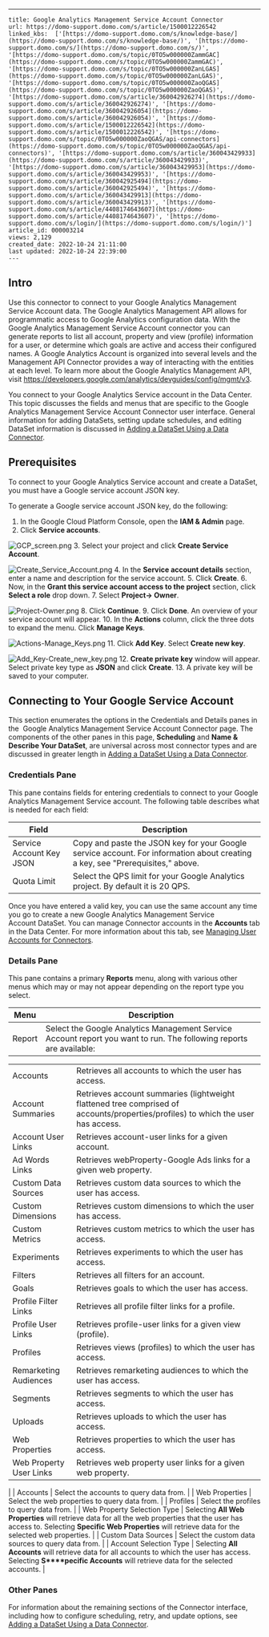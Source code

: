 ---
    title: Google Analytics Management Service Account Connector
    url: https://domo-support.domo.com/s/article/1500012226542
    linked_kbs:  ['[https://domo-support.domo.com/s/knowledge-base/](https://domo-support.domo.com/s/knowledge-base/)', '[https://domo-support.domo.com/s/](https://domo-support.domo.com/s/)', '[https://domo-support.domo.com/s/topic/0TO5w000000ZammGAC](https://domo-support.domo.com/s/topic/0TO5w000000ZammGAC)', '[https://domo-support.domo.com/s/topic/0TO5w000000ZanLGAS](https://domo-support.domo.com/s/topic/0TO5w000000ZanLGAS)', '[https://domo-support.domo.com/s/topic/0TO5w000000ZaoQGAS](https://domo-support.domo.com/s/topic/0TO5w000000ZaoQGAS)', '[https://domo-support.domo.com/s/article/360042926274](https://domo-support.domo.com/s/article/360042926274)', '[https://domo-support.domo.com/s/article/360042926054](https://domo-support.domo.com/s/article/360042926054)', '[https://domo-support.domo.com/s/article/1500012226542](https://domo-support.domo.com/s/article/1500012226542)', '[https://domo-support.domo.com/s/topic/0TO5w000000ZaoQGAS/api-connectors](https://domo-support.domo.com/s/topic/0TO5w000000ZaoQGAS/api-connectors)', '[https://domo-support.domo.com/s/article/360043429933](https://domo-support.domo.com/s/article/360043429933)', '[https://domo-support.domo.com/s/article/360043429953](https://domo-support.domo.com/s/article/360043429953)', '[https://domo-support.domo.com/s/article/360042925494](https://domo-support.domo.com/s/article/360042925494)', '[https://domo-support.domo.com/s/article/360043429913](https://domo-support.domo.com/s/article/360043429913)', '[https://domo-support.domo.com/s/article/4408174643607](https://domo-support.domo.com/s/article/4408174643607)', '[https://domo-support.domo.com/s/login/](https://domo-support.domo.com/s/login/)']
    article_id: 000003214
    views: 2,129
    created_date: 2022-10-24 21:11:00
    last updated: 2022-10-24 22:39:00
    ---



Intro
-----


Use this connector to connect to your Google Analytics Management Service Account data. The Google Analytics Management API allows for programmatic access to Google Analytics configuration data. With the Google Analytics Management Service Account connector you can generate reports to list all account, property and view (profile) information for a user, or determine which goals are active and access their configured names. A Google Analytics Account is organized into several levels and the Management API Connector provides a way of interacting with the entities at each level. To learn more about the Google Analytics Management API, visit <https://developers.google.com/analytics/devguides/config/mgmt/v3>.


You connect to your Google Analytics Service account in the Data Center. This topic discusses the fields and menus that are specific to the Google Analytics Management Service Account Connector user interface. General information for adding DataSets, setting update schedules, and editing DataSet information is discussed in [Adding a DataSet Using a Data Connector](/s/article/360042926274).


Prerequisites
-------------


To connect to your Google Analytics Service account and create a DataSet, you must have a Google service account JSON key.


To generate a Google service account JSON key, do the following:


1. In the Google Cloud Platform Console, open the **IAM & Admin** page.
2. Click **Service accounts**.


![GCP_screen.png](GCP_screen.png)
3. Select your project and click **Create Service Account**.


![Create_Service_Account.png](Create_Service_Account.png)
4. In the **Service account details** section, enter a name and description for the service account.
5. Click **Create**.
6. Now, in the **Grant this service account access to the project** section, click **Select a role** drop down.
7. Select **Project-> Owner**.


![Project-Owner.png](Project-Owner.png)
8. Click **Continue**.
9. Click **Done**. An overview of your service account will appear.
10. In the **Actions** column, click the three dots to expand the menu. Click **Manage Keys**. 


![Actions-Manage_Keys.png](Actions-Manage_Keys.png)
11. Click **Add Key**. Select **Create new key**.


![Add_Key-Create_new_key.png](Add_Key-Create_new_key.png)
12. **Create private key** window will appear. Select private key type as **JSON** and click **Create**.
13. A private key will be saved to your computer.


Connecting to Your Google Service Account
-----------------------------------------


This section enumerates the options in the Credentials and Details panes in the  Google Analytics Management Service Account Connector page. The components of the other panes in this page, **Scheduling** and **Name & Describe Your DataSet**, are universal across most connector types and are discussed in greater length in [Adding a DataSet Using a Data Connector](/s/article/360042926274).


### Credentials Pane


This pane contains fields for entering credentials to connect to your Google Analytics Management Service account. The following table describes what is needed for each field:




| Field | Description |
| --- | --- |
| Service Account Key JSON | Copy and paste the JSON key for your Google service account. For information about creating a key, see "Prerequisites," above. |
| Quota Limit | Select the QPS limit for your Google Analytics project. By default it is 20 QPS. |


Once you have entered a valid key, you can use the same account any time you go to create a new Google Analytics Management Service Account DataSet. You can manage Connector accounts in the **Accounts** tab in the Data Center. For more information about this tab, see [Managing User Accounts for Connectors](/s/article/360042926054).


### Details Pane


This pane contains a primary **Reports** menu, along with various other menus which may or may not appear depending on the report type you select.




| Menu | Description |
| --- | --- |
| Report | Select the Google Analytics Management Service Account report you want to run. The following reports are available:

|  |  |
| --- | --- |
| Accounts | Retrieves all accounts to which the user has access. |
| Account Summaries | Retrieves account summaries (lightweight flattened tree comprised of accounts/properties/profiles) to which the user has access. |
| Account User Links | Retrieves account-user links for a given account. |
| Ad Words Links | Retrieves webProperty-Google Ads links for a given web property. |
| Custom Data Sources | Retrieves custom data sources to which the user has access. |
| Custom Dimensions | Retrieves custom dimensions to which the user has access. |
| Custom Metrics | Retrieves custom metrics to which the user has access. |
| Experiments | Retrieves experiments to which the user has access. |
| Filters | Retrieves all filters for an account. |
| Goals | Retrieves goals to which the user has access. |
| Profile Filter Links | Retrieves all profile filter links for a profile. |
| Profile User Links | Retrieves profile-user links for a given view (profile). |
| Profiles | Retrieves views (profiles) to which the user has access. |
| Remarketing Audiences | Retrieves remarketing audiences to which the user has access. |
| Segments | Retrieves segments to which the user has access. |
| Uploads | Retrieves uploads to which the user has access. |
| Web Properties | Retrieves properties to which the user has access. |
| Web Property User Links | Retrieves web property user links for a given web property. |

 |
| Accounts | Select the accounts to query data from. |
| Web Properties | Select the web properties to query data from. |
| Profiles | Select the profiles to query data from. |
| Web Property Selection Type | Selecting **All Web Properties** will retrieve data for all the web properties that the user has access to. Selecting **Specific Web Properties** will retrieve data for the selected web properties. |
| Custom Data Sources | Select the custom data sources to query data from. |
| Account Selection Type | Selecting **All Accounts** will retrieve data for all accounts to which the user has access. Selecting **S****pecific Accounts** will retrieve data for the selected accounts. |


### Other Panes


For information about the remaining sections of the Connector interface, including how to configure scheduling, retry, and update options, see [Adding a DataSet Using a Data Connector](/s/article/360042926274).

